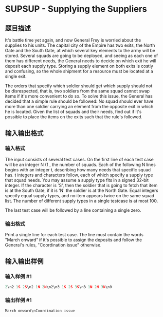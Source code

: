 # SUPSUP - Supplying the Suppliers

## 题目描述

It's battle time yet again, and now General Frey is worried about the supplies to his units. The capital city of the Empire has two exits, the North Gate and the South Gate, at which several key elements to the army will be stored. Several squads are going to be deployed, and seeing as each one of them has different needs, the General needs to decide on which exit he will deposit each supply type. Storing a supply element on both exits is costly and confusing, so the whole shipment for a resource must be located at a single exit.

The orders that specify which soldier should get which supply should not be disrespected, that is, two soldiers from the same squad cannot swap items if it's more convenient to do so. To solve this issue, the General has decided that a simple rule should be followed: No squad should ever have more than one soldier carrying an element from the opposite exit in which he is located. Given the list of squads and their needs, find out if it's possible to place the items on the exits such that the rule's followed.

## 输入输出格式

### 输入格式

The input consists of several test cases. On the first line of each test case will be an integer N (1 , the number of squads. Each of the following N lines begins with an integer t, describing how many needs that specific squad has. t integers and characters follow, each of which specify a supply type that squad needs. You may assume a supply type fits in a signed 32-bit integer. If the character is 'S', then the soldier that is going to fetch that item is at the South Gate, if it is 'N' the soldier is at the North Gate. Equal integers specify equal supply types, and no item appears twice on the same squad list. The number of different supply types in a single testcase is at most 100.

The last test case will be followed by a line containing a single zero.

### 输出格式

Print a single line for each test case. The line must contain the words "March onward" if it's possible to assign the deposits and follow the General's rules, "Coordination issue" otherwise.

## 输入输出样例

### 输入样例 #1

```cpp
2\n2 1S 2S\n2 1N 2N\n2\n3 1S 2S 3S\n3 1N 2N 3N\n0
```


### 输出样例 #1

```cpp
March onward\nCoordination issue
```


